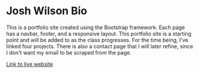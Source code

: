 # Josh Wilson Bio

This is a portfolio site created using the Bootstrap framework.  Each page has a navbar, footer, and a responsive layout.  This portfolio site is a starting point and will be added to as the class progresses.  For the time being, I've linked four projects.  There is also a contact page that I will later refine, since I don't want my email to be scraped from the page.  

[Link to live website](https://josh-wilson6289.github.io/bio/)